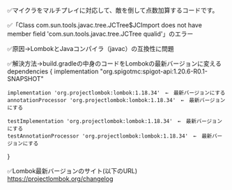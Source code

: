 ✅マイクラをマルチプレイに対応して、敵を倒して点数加算するコードです。


✅「Class com.sun.tools.javac.tree.JCTree$JCImport does not have member field 'com.sun.tools.javac.tree.JCTree qualid'」のエラー


✅原因→LombokとJavaコンパイラ（javac）の互換性に問題


✅解決方法→build.gradleの中身のコードをLombokの最新バージョンに変える
dependencies {
    implementation "org.spigotmc:spigot-api:1.20.6-R0.1-SNAPSHOT"

    implementation 'org.projectlombok:lombok:1.18.34'　←　最新バージョンにする
    annotationProcessor 'org.projectlombok:lombok:1.18.34'　←　最新バージョンにする

    testImplementation 'org.projectlombok:lombok:1.18.34'　←　最新バージョンにする
    testAnnotationProcessor 'org.projectlombok:lombok:1.18.34'　←　最新バージョンにする
}


✅Lombok最新バージョンのサイト(以下のURL)
https://projectlombok.org/changelog
